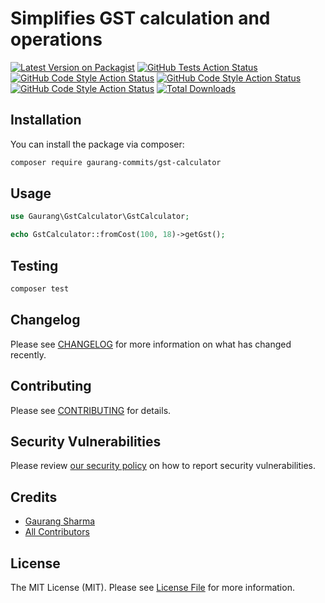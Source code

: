 # Simplifies GST calculation and operations

[![Latest Version on Packagist](https://img.shields.io/packagist/v/gaurangsharma/gst-calculator.svg?style=flat-square)](https://packagist.org/packages/gaurangsharma/gst-calculator)
[![GitHub Tests Action Status](https://img.shields.io/github/workflow/status/gaurang-commits/gst-calculator/Tests?label=tests)](https://github.com/gaurang-commits/gst-calculator/actions?query=workflow%3ATests+branch%3Amaster)
[![GitHub Code Style Action Status](https://img.shields.io/github/workflow/status/gaurang-commits/gst-calculator/Check%20&%20fix%20styling?label=code%20style)](https://github.com/gaurang-commits/gst-calculator/actions?query=workflow%3A"Check+%26+fix+styling"+branch%3Amaster)
[![GitHub Code Style Action Status](https://img.shields.io/github/license/gaurang-commits/gst-calculator)](https://github.com/gaurang-commits/gst-calculator)
[![GitHub Code Style Action Status](https://img.shields.io/github/v/tag/gaurang-commits/gst-calculator)](https://github.com/gaurang-commits/gst-calculator)
[![Total Downloads](https://img.shields.io/packagist/dt/gaurangsharma/gst-calculator.svg?style=flat-square)](https://packagist.org/packages/gaurangsharma/gst-calculator)



## Installation

You can install the package via composer:

```bash
composer require gaurang-commits/gst-calculator
```

## Usage

```php
use Gaurang\GstCalculator\GstCalculator;

echo GstCalculator::fromCost(100, 18)->getGst();
```

## Testing

```bash
composer test
```

## Changelog

Please see [CHANGELOG](CHANGELOG.md) for more information on what has changed recently.

## Contributing

Please see [CONTRIBUTING](.github/CONTRIBUTING.md) for details.

## Security Vulnerabilities

Please review [our security policy](../../security/policy) on how to report security vulnerabilities.

## Credits

- [Gaurang Sharma](https://github.com/gaurang-commits)
- [All Contributors](../../contributors)

## License

The MIT License (MIT). Please see [License File](LICENSE.md) for more information.
